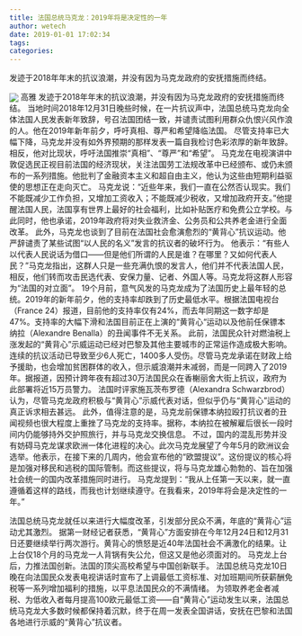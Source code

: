```yaml
---
title: 法国总统马克龙：2019年将是决定性的一年
author: wetech
date: 2019-01-01 17:02:34
tags: 
categories: 
---
```

发迹于2018年年末的抗议浪潮，并没有因为马克龙政府的安抚措施而终结。
<!-- more -->
<img align="center" border="0" src="https://imgcdn.yicai.com/uppics/images/2019/01/fbc781bcd8fd84fd8814d77fe387dee8.jpg" />
高雅
发迹于2018年年末的抗议浪潮，并没有因为马克龙政府的安抚措施而终结。
当地时间2018年12月31日晚些时候，在一片抗议声中，法国总统马克龙向全体法国人民发表新年致辞，号召法国团结一致，并谴责试图利用群众仇恨兴风作浪的人。他在2019年新年前夕，呼吁真相、尊严和希望降临法国。
尽管支持率已大幅下降，马克龙并没有如外界预期的那样发表一篇自我检讨色彩浓厚的新年致辞。相反，他对比现状，呼吁法国推崇“真相”、“尊严”和“希望”。
马克龙在电视演讲中敦促选民正视目前法国的经济现状，关注法国劳工法规改革中已经颁布、或仍未颁布的一系列措施。他批判了金融资本主义和超自由主义，他认为这些由短期利益驱使的思想正在走向灭亡。
马克龙说：“近些年来，我们一直在公然否认现实。我们不能既减少工作负担，又增加工资收入；不能既减少税收，又增加政府开支。”他提醒法国人民，法国享有世界上最好的社会福利，比如补贴医疗和免费公立学校。与此同时，他也承诺，2019年政府将对失业救济金、公务员和公共养老金进行全面改革。
此外，马克龙也谈到了目前在法国社会愈演愈烈的“黄背心”抗议运动。他严辞谴责了某些试图“以人民的名义”发言的抗议者的破坏行为。
他表示：“有些人以代表人民说话为借口——但是他们所谓的人民是谁？在哪里？又如何代表人民？”马克龙指出，这群人只是一些充满仇恨的发言人，他们并不代表法国人民，相反，他们转而攻击民选代表、安保力量、记者、外国人等。马克龙将这群人形容为“法国的对立面”。
19个月前，意气风发的马克龙成为了法国历史上最年轻的总统。2019年的新年前夕，他的支持率却跌到了历史最低水平。根据法国电视台（France 24）报道，目前他的支持率仅有24%，而去年同期这一数字却是47%。支持率的大幅下滑和法国目前正在上演的“黄背心“运动以及他前任保镖本纳拉（Alexandre Benalla）的丑闻事件不无关系。
此前，法国民众针对燃油税上涨发起的“黄背心”示威运动已经对巴黎及其他主要城市的正常运作造成极大影响。连续的抗议活动已导致至少6人死亡，1400多人受伤。尽管马克龙承诺在财政上给予援助，也会增加贫困群体的收入，但示威浪潮并未减弱，而是一同跨入了2019年。据报道，因预计跨年夜有超过30万法国民众在香榭丽舍大街上抗议，政府为此部署将近15万员警力。
法国时评家施瓦茨布罗德（Alexandra Schwarzbrod）认为，尽管马克龙政府积极与“黄背心”示威代表对话，但似乎仍与“黄背心”运动的真正诉求相去甚远。
此外，值得注意的是，马克龙前保镖本纳拉殴打抗议者的丑闻视频也很大程度上重挫了马克龙的支持率。据称，本纳拉在被解雇后很长一段时间内仍能够持外交护照旅行，并与马克龙交换信息。
不过，国内的混乱形势并没有妨碍马克龙谋求欧洲一体化进程的决心。此次马克龙展望了今年5月的欧洲议会选举。他表示，在接下来的几周内，他会宣布他的“欧盟提议”。这份提议的核心将是加强对移民和逃税的国际管制。而这些提议，将与马克龙雄心勃勃的、旨在加强社会统一的国内改革措施同时进行。
马克龙提到：“我从上任第一天以来，就一直遵循着这样的路线，而我也计划继续遵守。在我看来，2019年将会是决定性的一年。”
 
 
法国总统马克龙就任以来进行大幅度改革，引发部分民众不满，年底的“黄背心”运动尤其激烈。
据第一财经记者获悉，“黄背心”方面安排在今年12月24日和12月31日还要继续举行两次游行。黄背心的愤怒是近40年法国社会不满激化的结果。让上台仅18个月的马克龙一人背锅有失公允，但这又是他必须面对的。
马克龙上台后，力推法国创新。法国的顶尖高校希望与中国创新联手。
法国总统马克龙10日晚在向法国民众发表电视讲话时宣布了上调最低工资标准、对加班期间所获薪酬免税等一系列增加福利的措施，以平息法国民众的不满情绪。
为领取养老金者减税、为低收入者每月提高100欧元最低工资——自“黄背心”运动发生以来，法国总统马克龙大多数时候都保持着沉默，终于在周一发表全国讲话，安抚在巴黎和法国各地进行示威的“黄背心”抗议者。

